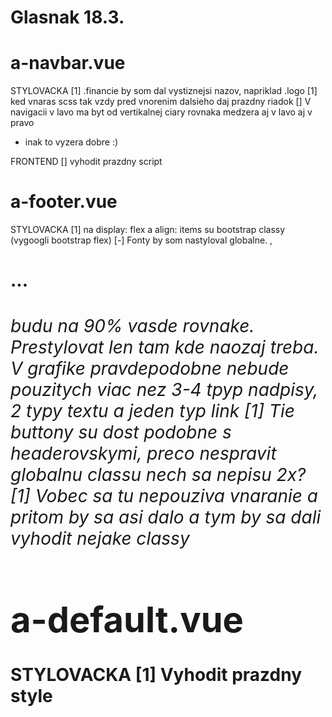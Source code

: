 # Glasnak 18.3. 

# a-navbar.vue

STYLOVACKA
[1] .financie by som dal vystiznejsi nazov, napriklad .logo
[1] ked vnaras scss tak vzdy pred vnorenim dalsieho daj prazdny riadok
[] V navigacii v lavo ma byt od vertikalnej ciary rovnaka medzera aj v lavo aj v pravo
- inak to vyzera dobre :) 

FRONTEND
[] vyhodit prazdny script



# a-footer.vue

STYLOVACKA
[1] na display: flex a align: items su bootstrap classy (vygoogli bootstrap flex)
[-] Fonty by som nastyloval globalne. <a>, <h1>...<h6> budu na 90% vasde rovnake. Prestylovat len tam kde naozaj treba. V grafike pravdepodobne nebude pouzitych viac nez 3-4 tpyp nadpisy, 2 typy textu a jeden typ link
[1] Tie buttony su dost podobne s headerovskymi, preco nespravit globalnu classu nech sa nepisu 2x?
[1] Vobec sa tu nepouziva vnaranie a pritom by sa asi dalo a tym by sa dali vyhodit nejake classy

# a-default.vue

STYLOVACKA
[1] Vyhodit prazdny style







